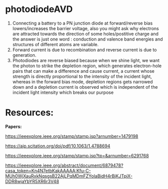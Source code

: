 # photodiodeAVD
1. Connecting a battery to a PN junction diode at forward/reverse bias lowers/increases the barrier voltage, also you might ask why electrons are attracted towards the direction of some holes/postitive charge and the answer is just one word : conduction and valence band energies and structures of different atoms are variable.
2. Forward current is due to recombination and reverse current is due to generation. 
3. Photodiodes are reverse biased because when we shine light, we want the photon to strike the depletion region, which generates electron-hole pairs that can make a difference and cause current, a current whose strength is directly proportional to the intensity of the incident light, whereas in the forward bias mode, depletion regions gets narrowed down and a depletion current is observed which is independent of the incident light intensity which breaks our purpose

# **Resources:** 


**Papers:**

https://ieeexplore.ieee.org/stamp/stamp.jsp?arnumber=1479198

https://aip.scitation.org/doi/pdf/10.1063/1.4788694

https://ieeexplore.ieee.org/stamp/stamp.jsp?tp=&arnumber=6291768

https://ieeexplore.ieee.org/abstract/document/6879478?casa_token=Kn4N7etbKakAAAAA:Kfu-C-MUh0WjXauRxkNqsgsB22AjLPqMDmFZYolaBidH4rBjKJTpjX-DDR8wjaYbYR5XR6r3V48



